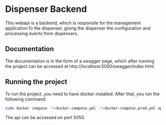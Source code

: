 # Dispenser Backend

This webapi is a backend, which is responsile for the management application fo the dispenser, giving the dispenser the configuration and processing events from dispensers.

## Documentation

The documentation is in the form of a swagger page, which after running the project can be accessed at http://localhost:5050/swagger/index.html

## Running the project

To run the project, you need to have docker installed. After that, you run the following command:

```bash
sudo docker compose -f=docker-compose.yml -f=docker-compose.prod.yml up --build
```

The api can be accessed on port 5050.
